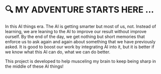 # 🔍 MY ADVENTURE STARTS HERE ...

In this AI things era. The AI is getting smarter but most of us, not. Instead of learning, we are leaning to the AI to improve our result without improve ourself. By the end of the day, we get nothing but short memories that enforce us to ask again and again about something that we have previously asked. It is good to boost our work by integrating AI into it, but it is better if we know what this AI can do, what we can do better.

This project is developed to help musceling my brain to keep being sharp in the middle of these AI things!
